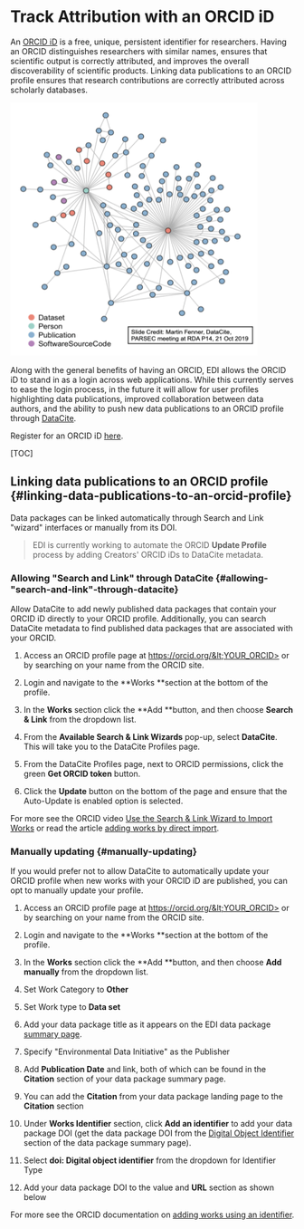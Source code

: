 # Track Attribution with an ORCID iD

An [ORCID iD](https://orcid.org/) is a free, unique, persistent identifier for researchers. Having an ORCID distinguishes researchers with similar names, ensures that scientific output is correctly attributed, and improves the overall discoverability of scientific products. Linking data publications to an ORCID profile ensures that research contributions are correctly attributed across scholarly databases.

![](../../static/images/attribution.png)

Along with the general benefits of having an ORCID, EDI allows the ORCID iD to stand in as a login across web applications. While this currently serves to ease the login process, in the future it will allow for user profiles highlighting data publications, improved collaboration between data authors, and the ability to push new data publications to an ORCID profile through [DataCite](https://datacite.org/).

Register for an ORCID iD [here](https://orcid.org/register).


[TOC]



## Linking data publications to an ORCID profile {#linking-data-publications-to-an-orcid-profile}

Data packages can be linked automatically through Search and Link "wizard" interfaces or manually from its DOI. 

>EDI is currently working to automate the ORCID **Update Profile** process by adding Creators' ORCID iDs to DataCite metadata.


### Allowing "Search and Link" through DataCite {#allowing-"search-and-link"-through-datacite}

Allow DataCite to add newly published data packages that contain your ORCID iD directly to your ORCID profile. Additionally, you can search DataCite metadata to find published data packages that are associated with your ORCID.



1. Access an ORCID profile page at https://orcid.org/&lt;YOUR_ORCID> or by searching on your name from the ORCID site.
2. Login and navigate to the **Works **section at the bottom of the profile.

 



3. In the **Works** section click the **Add **button, and then choose **Search & Link** from the dropdown list. 
4. From the **Available Search & Link Wizards** pop-up, select **DataCite**. This will take you to the DataCite Profiles page.
5. From the DataCite Profiles page, next to ORCID permissions, click the green **Get ORCID token** button.
6. Click the **Update** button on the bottom of the page and ensure that the Auto-Update is enabled option is selected.

For more see the ORCID video [Use the Search & Link Wizard to Import Works](https://vimeo.com/236776451) or read the article [adding works by direct import](https://support.orcid.org/hc/en-us/articles/360006973653-Add-works-by-direct-import-from-other-systems).


### Manually updating {#manually-updating}

If you would prefer not to allow DataCite to automatically update your ORCID profile when new works with your ORCID iD are published, you can opt to manually update your profile.



1. Access an ORCID profile page at https://orcid.org/&lt;YOUR_ORCID> or by searching on your name from the ORCID site.
2. Login and navigate to the **Works **section at the bottom of the profile.

 



3. In the **Works** section click the **Add **button, and then choose **Add manually** from the dropdown list. 
4. Set Work Category to **Other**
5. Set Work type to **Data set**
6. Add your data package title as it appears on the EDI data package [summary page](https://docs.google.com/document/d/1fYIJAKFaA4lPyqo6Rz0ZSEUKKiNMLF5UZCxlyUfhxwM/edit#heading=h.moggqkctxdnf).
7. Specify "Environmental Data Initiative" as the Publisher

 



8. Add **Publication Date** and link, both of which can be found in the **Citation** section of your data package summary page.
9. You can add the **Citation** from your data package landing page to the **Citation** section
10. Under **Works Identifier** section, click **Add an identifier** to add your data package DOI (get the data package DOI from the [Digital Object Identifier](https://docs.google.com/document/d/1fYIJAKFaA4lPyqo6Rz0ZSEUKKiNMLF5UZCxlyUfhxwM/edit#heading=h.6zus3b81cbbc) section of the data package summary page).
11. Select **doi: Digital object identifier** from the dropdown for Identifier Type
12. Add your data package DOI to the value and **URL** section as shown below



For more see the ORCID documentation on [adding works using an identifier](https://support.orcid.org/hc/en-us/articles/360022298153-Add-works-using-an-identifier).
